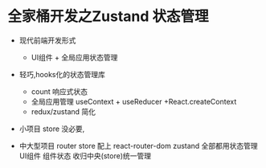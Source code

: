 # 全家桶开发之Zustand 状态管理

- 现代前端开发形式
  - UI组件 + 全局应用状态管理 
- 轻巧,hooks化的状态管理库
  - count 响应式状态
  - 全局应用管理
    useContext + useReducer +React.createContext 
  - redux/zustand 简化 

- 小项目 store 没必要,
- 中大型项目  router store 配上 
   react-router-dom 
   zustand 
   全部都用状态管理  UI组件
   组件状态 收归中央(store)统一管理
